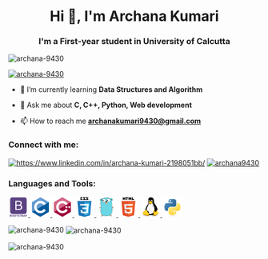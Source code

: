 <!--### Hello! I'm Archana Kumari👋


- 🔭 I’m currently a First-year student at University of Calcutta.
- 🌱 I’m currently learning Data Structures and Algorithms.
<!--- 👯 I’m looking to collaborate on 
-🤔 I’m looking for help with ...
- 💬 Ask me about Web development, C++, Python.
- 📫 How to reach me: https://www.linkedin.com/in/archana-kumari-2198051bb/
- 😄 Pronouns: She/Her
- ⚡ Fun fact: I love painting, plantation and watching cartoons.
-->

<h1 align="center">Hi 👋, I'm Archana Kumari</h1>
<h3 align="center">I'm a First-year student in University of Calcutta</h3>

<p align="left"> <img src="https://komarev.com/ghpvc/?username=archana-9430&label=Profile%20views&color=0e75b6&style=flat" alt="archana-9430" /> </p>

<p align="left"> <a href="https://github.com/ryo-ma/github-profile-trophy"><img src="https://github-profile-trophy.vercel.app/?username=archana-9430" alt="archana-9430" /></a> </p>

- 🌱 I’m currently learning **Data Structures and Algorithm**

- 💬 Ask me about **C, C++, Python, Web development**

- 📫 How to reach me **archanakumari9430@gmail.com**

<h3 align="left">Connect with me:</h3>
<p align="left">
<a href="https://linkedin.com/in/https://www.linkedin.com/in/archana-kumari-2198051bb/" target="blank"><img align="center" src="https://raw.githubusercontent.com/rahuldkjain/github-profile-readme-generator/master/src/images/icons/Social/linked-in-alt.svg" alt="https://www.linkedin.com/in/archana-kumari-2198051bb/" height="30" width="40" /></a>
<a href="https://www.codechef.com/users/archana9430" target="blank"><img align="center" src="https://cdn.jsdelivr.net/npm/simple-icons@3.1.0/icons/codechef.svg" alt="archana9430" height="30" width="40" /></a>
</p>

<h3 align="left">Languages and Tools:</h3>
<p align="left"> <a href="https://getbootstrap.com" target="_blank"> <img src="https://raw.githubusercontent.com/devicons/devicon/master/icons/bootstrap/bootstrap-plain-wordmark.svg" alt="bootstrap" width="40" height="40"/> </a> <a href="https://www.cprogramming.com/" target="_blank"> <img src="https://raw.githubusercontent.com/devicons/devicon/master/icons/c/c-original.svg" alt="c" width="40" height="40"/> </a> <a href="https://www.w3schools.com/cpp/" target="_blank"> <img src="https://raw.githubusercontent.com/devicons/devicon/master/icons/cplusplus/cplusplus-original.svg" alt="cplusplus" width="40" height="40"/> </a> <a href="https://www.w3schools.com/css/" target="_blank"> <img src="https://raw.githubusercontent.com/devicons/devicon/master/icons/css3/css3-original-wordmark.svg" alt="css3" width="40" height="40"/> </a> <a href="https://golang.org" target="_blank"> <img src="https://raw.githubusercontent.com/devicons/devicon/master/icons/go/go-original.svg" alt="go" width="40" height="40"/> </a> <a href="https://www.w3.org/html/" target="_blank"> <img src="https://raw.githubusercontent.com/devicons/devicon/master/icons/html5/html5-original-wordmark.svg" alt="html5" width="40" height="40"/> </a> <a href="https://www.linux.org/" target="_blank"> <img src="https://raw.githubusercontent.com/devicons/devicon/master/icons/linux/linux-original.svg" alt="linux" width="40" height="40"/> </a> <a href="https://www.python.org" target="_blank"> <img src="https://raw.githubusercontent.com/devicons/devicon/master/icons/python/python-original.svg" alt="python" width="40" height="40"/> </a> </p>

<p><img align="left" src="https://github-readme-stats.vercel.app/api/top-langs?username=archana-9430&show_icons=true&locale=en&layout=compact" alt="archana-9430" /></p>

<p>&nbsp;<img align="center" src="https://github-readme-stats.vercel.app/api?username=archana-9430&show_icons=true&locale=en" alt="archana-9430" /></p>

<p><img align="center" src="https://github-readme-streak-stats.herokuapp.com/?user=archana-9430&" alt="archana-9430" /></p>

